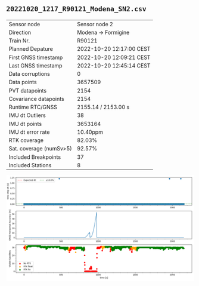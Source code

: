
`20221020_1217_R90121_Modena_SN2.csv`
----
|                         |                          |
| ----------------------- | ------------------------ |
| Sensor node             | Sensor node 2            |
| Direction               | Modena -> Formigine      |
| Train Nr.               | R90121                   |
| Planned Depature        | 2022-10-20 12:17:00 CEST |
| First GNSS timestamp    | 2022-10-20 12:09:21 CEST |
| Last GNSS timestamp     | 2022-10-20 12:45:14 CEST |
| Data corruptions        | 0                        |
| Data points             | 3657509                  |
| PVT datapoints          | 2154                     |
| Covariance datapoints   | 2154                     |
| Runtime RTC/GNSS        | 2155.14 / 2153.00 s      |
| IMU dt Outliers         | 38                       |
| IMU dt points           | 3653164                  |
| IMU dt error rate       | 10.40ppm                 |
| RTK coverage            | 82.03%                   |
| Sat. coverage (numSv>5) | 92.57%                   |
| Included Breakpoints    | 37                       |
| Included Stations       | 8                        |

![](fig/plot.png)
